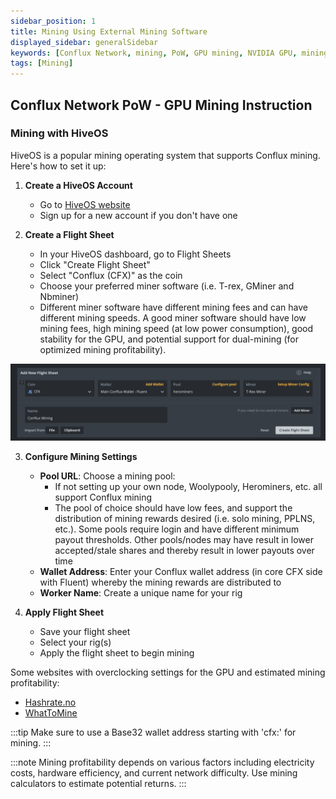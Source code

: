 ```yaml
---
sidebar_position: 1
title: Mining Using External Mining Software
displayed_sidebar: generalSidebar
keywords: [Conflux Network, mining, PoW, GPU mining, NVIDIA GPU, mining node, fullnode, cfxmine, Hydra network, Windows mining, Linux mining, mining configuration, mining wallet, remote mining, stratum protocol]
tags: [Mining]
---
```


## Conflux Network PoW - GPU Mining Instruction

### Mining with HiveOS

HiveOS is a popular mining operating system that supports Conflux mining. Here's how to set it up:

1. **Create a HiveOS Account**
   - Go to [HiveOS website](https://hiveon.com/os/)
   - Sign up for a new account if you don't have one

2. **Create a Flight Sheet**
   - In your HiveOS dashboard, go to Flight Sheets
   - Click "Create Flight Sheet"
   - Select "Conflux (CFX)" as the coin
   - Choose your preferred miner software (i.e. T-rex, GMiner and Nbminer)
   - Different miner software have different mining fees and can have different mining speeds. A good miner software should have low mining fees, high mining speed (at low power consumption), good stability for the GPU, and potential support for dual-mining (for optimized mining profitability).

![HiveOS Mining Setup](../../image/MiningHiveos.png)

3. **Configure Mining Settings**
   - **Pool URL**: Choose a mining pool:
     - If not setting up your own node, Woolypooly, Herominers, etc. all support Conflux mining
     - The pool of choice should have low fees, and support the distribution of mining rewards desired (i.e. solo mining, PPLNS, etc.). Some pools require login and have different minimum payout thresholds. Other pools/nodes may have result in lower accepted/stale shares and thereby result in lower payouts over time
   - **Wallet Address**: Enter your Conflux wallet address (in core CFX side with Fluent) whereby the mining rewards are distributed to
   - **Worker Name**: Create a unique name for your rig

4. **Apply Flight Sheet**
   - Save your flight sheet
   - Select your rig(s)
   - Apply the flight sheet to begin mining

Some websites with overclocking settings for the GPU and estimated mining profitability:
- [Hashrate.no](https://hashrate.no/)
- [WhatToMine](https://whattomine.com/coins/337-cfx-octopus)

:::tip
Make sure to use a Base32 wallet address starting with 'cfx:' for mining.
:::

:::note
Mining profitability depends on various factors including electricity costs, hardware efficiency, and current network difficulty. Use mining calculators to estimate potential returns.
:::


